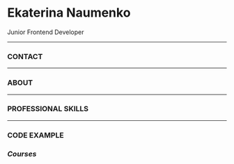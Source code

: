 # Ekaterina Naumenko
Junior Frontend Developer
  ___  
### CONTACT
  ---  ---

### ABOUT
  ---
### PROFESSIONAL SKILLS
 --- 
### CODE EXAMPLE

### *Courses*
